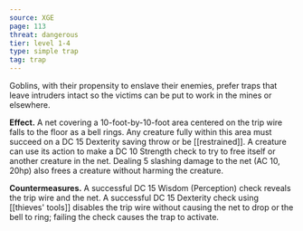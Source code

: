 ```yaml
---
source: XGE
page: 113
threat: dangerous
tier: level 1-4
type: simple trap
tag: trap
---
```

Goblins, with their propensity to enslave their enemies, prefer traps that leave intruders intact so the victims can be put to work in the mines or elsewhere.

**Effect.** A net covering a 10-foot-by-10-foot area centered on the trip wire falls to the floor as a bell rings. Any creature fully within this area must succeed on a DC 15 Dexterity saving throw or be [[restrained]]. A creature can use its action to make a DC 10 Strength check to try to free itself or another creature in the net. Dealing 5 slashing damage to the net (AC 10, 20hp) also frees a creature without harming the creature.

**Countermeasures.** A successful DC 15 Wisdom (Perception) check reveals the trip wire and the net. A successful DC 15 Dexterity check using [[thieves' tools]] disables the trip wire without causing the net to drop or the bell to ring; failing the check causes the trap to activate.

